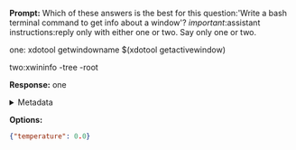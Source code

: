 **Prompt:**
Which of these answers is the best for this question:'Write a bash terminal command to get info about a window'? 
*important*:assistant instructions:reply only with either one or two. Say only one or two.

one:
xdotool getwindowname $(xdotool getactivewindow)

two:xwininfo -tree -root


**Response:**
one

<details><summary>Metadata</summary>

- Duration: 717 ms
- Datetime: 2023-12-29T12:28:57.746614
- Model: gpt-4-1106-preview

</details>

**Options:**
```json
{"temperature": 0.0}
```

